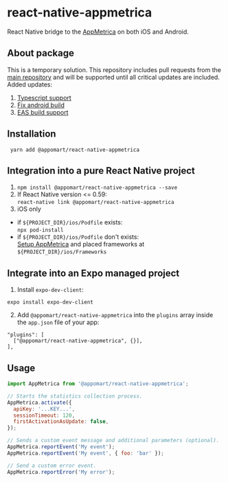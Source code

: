 # react-native-appmetrica
React Native bridge to the [AppMetrica](https://appmetrica.yandex.com/) on both iOS and Android.

## About package
This is a temporary solution. This repository includes pull requests from the [main repository](https://github.com/yandexmobile/react-native-appmetrica) and will be supported until all critical updates are included. Added updates:
1. [Typescript support](https://github.com/yandexmobile/react-native-appmetrica/pull/46)
2. [Fix android build](https://github.com/yandexmobile/react-native-appmetrica/pull/62)
3. [EAS build support](https://github.com/yandexmobile/react-native-appmetrica/pull/65)

## Installation

 ```shell
  yarn add @appomart/react-native-appmetrica
 ```
## Integration into a pure React Native project

1. `npm install @appomart/react-native-appmetrica --save`
2. If React Native version <= 0.59: \
  `react-native link @appomart/react-native-appmetrica`
3. iOS only
  * if `${PROJECT_DIR}/ios/Podfile` exists: \
  `npx pod-install`
  * if `${PROJECT_DIR}/ios/Podfile` don't exists: \
  [Setup AppMetrica](https://appmetrica.yandex.com/docs/mobile-sdk-dg/tasks/ios-quickstart.html) and placed frameworks at `${PROJECT_DIR}/ios/Frameworks`

## Integrate into an Expo managed project

 1. Install `expo-dev-client`:

 ```shell
 expo install expo-dev-client
 ```

 2. Add `@appomart/react-native-appmetrica` into the `plugins` array inside the `app.json` file of your app:

 ```shell
 "plugins": [
   ["@appomart/react-native-appmetrica", {}],
 ],
 ```

## Usage

```js
import AppMetrica from '@appomart/react-native-appmetrica';

// Starts the statistics collection process.
AppMetrica.activate({
  apiKey: '...KEY...',
  sessionTimeout: 120,
  firstActivationAsUpdate: false,
});

// Sends a custom event message and additional parameters (optional).
AppMetrica.reportEvent('My event');
AppMetrica.reportEvent('My event', { foo: 'bar' });

// Send a custom error event.
AppMetrica.reportError('My error');
```

